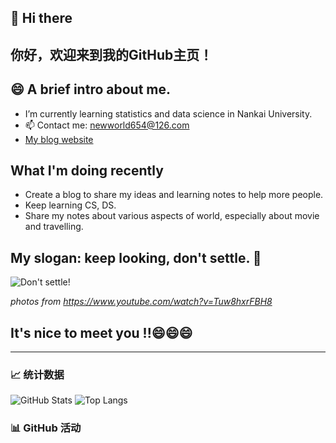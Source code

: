 ##  👋 Hi there 
## 你好，欢迎来到我的GitHub主页！

##  😄 A brief intro about me.
- I’m currently learning statistics and data science in Nankai University.
- 📫 Contact me: newworld654@126.com
- [My blog website](https://zhenrys.github.io/)

##  What I'm doing recently
- Create a blog to share my ideas and learning notes to help more people.
- Keep learning CS, DS.
- Share my notes about various aspects of world, especially about movie and travelling.

## My slogan: keep looking, don't settle. 🌱
![Don't settle!](https://github.com/zhenrys/zhenrys/assets/158461986/ae49a058-84bb-4f5d-bf10-76c0694cff56)

*photos from https://www.youtube.com/watch?v=Tuw8hxrFBH8*

## It's nice to meet you !!😄😄😄

---

### 📈 统计数据

![GitHub Stats](https://github-readme-stats.vercel.app/api?username=zhenrys&show_icons=true&theme=radical)
![Top Langs](https://github-readme-stats.vercel.app/api/top-langs/?username=zhenrys&layout=compact&theme=radical)

### 📊 GitHub 活动

<!--START_SECTION:activity-->
<!--END_SECTION:activity-->




